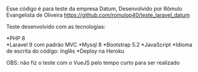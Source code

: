 


Esse código é para teste da empresa Datum, Desenvolvido por Rômulo Evangelista de Oliveira
https://github.com/romulop40/teste_laravel_datum

Teste desenvolvido com as tecnologias: 

*PHP 8  
*Laravel 9 com padrão MVC
*Mysql 8
*Bootstrap 5.2
*JavaScript
*Idioma de escrita do código: Inglês
*Deploy na Heroku

OBS: não fiz o teste com o VueJS pelo tempo curto para ser realizado



